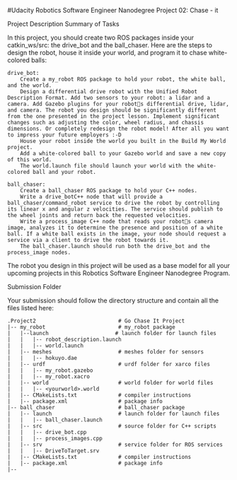 #Udacity Robotics Software Engineer Nanodegree
Project 02: Chase - it

Project Description
Summary of Tasks

In this project, you should create two ROS packages inside your catkin_ws/src: the drive_bot and the ball_chaser. Here are the steps to design the robot, house it inside your world, and program it to chase white-colored balls:

    drive_bot:
        Create a my_robot ROS package to hold your robot, the white ball, and the world.
        Design a differential drive robot with the Unified Robot Description Format. Add two sensors to your robot: a lidar and a camera. Add Gazebo plugins for your robots differential drive, lidar, and camera. The robot you design should be significantly different from the one presented in the project lesson. Implement significant changes such as adjusting the color, wheel radius, and chassis dimensions. Or completely redesign the robot model! After all you want to impress your future employers :-D
        House your robot inside the world you built in the Build My World project.
        Add a white-colored ball to your Gazebo world and save a new copy of this world.
        The world.launch file should launch your world with the white-colored ball and your robot.

    ball_chaser:
        Create a ball_chaser ROS package to hold your C++ nodes.
        Write a drive_botC++ node that will provide a ball_chaser/command_robot service to drive the robot by controlling its linear x and angular z velocities. The service should publish to the wheel joints and return back the requested velocities.
        Write a process_image C++ node that reads your robots camera image, analyzes it to determine the presence and position of a white ball. If a white ball exists in the image, your node should request a service via a client to drive the robot towards it.
        The ball_chaser.launch should run both the drive_bot and the process_image nodes.

The robot you design in this project will be used as a base model for all your upcoming projects in this Robotics Software Engineer Nanodegree Program. 

Submission Folder

Your submission should follow the directory structure and contain all the files listed here:

    .Project2                          # Go Chase It Project
    |-- my_robot                       # my_robot package                   
    |   |--launch                     # launch folder for launch files   
    |   |   |-- robot_description.launch
    |   |   |-- world.launch
    |   |-- meshes                     # meshes folder for sensors
    |   |   |-- hokuyo.dae
    |   |-- urdf                       # urdf folder for xarco files
    |   |   |-- my_robot.gazebo
    |   |   |-- my_robot.xacro
    |   |-- world                      # world folder for world files
    |   |   |-- <yourworld>.world
    |   |-- CMakeLists.txt             # compiler instructions
    |   |-- package.xml                # package info
    |-- ball_chaser                    # ball_chaser package                   
    |   |-- launch                     # launch folder for launch files   
    |   |   |-- ball_chaser.launch
    |   |-- src                        # source folder for C++ scripts
    |   |   |-- drive_bot.cpp
    |   |   |-- process_images.cpp
    |   |-- srv                        # service folder for ROS services
    |   |   |-- DriveToTarget.srv
    |   |-- CMakeLists.txt             # compiler instructions
    |   |-- package.xml                # package info                  
    |--                              

